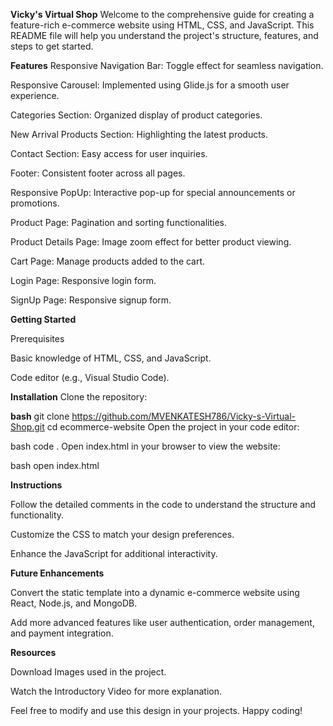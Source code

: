 **Vicky's Virtual Shop**
Welcome to the comprehensive guide for creating a feature-rich e-commerce website using HTML, CSS, and JavaScript. This README file will help you understand the project's structure, features, and steps to get started.

**Features**
Responsive Navigation Bar: Toggle effect for seamless navigation.

Responsive Carousel: Implemented using Glide.js for a smooth user experience.

Categories Section: Organized display of product categories.

New Arrival Products Section: Highlighting the latest products.

Contact Section: Easy access for user inquiries.

Footer: Consistent footer across all pages.

Responsive PopUp: Interactive pop-up for special announcements or promotions.

Product Page: Pagination and sorting functionalities.

Product Details Page: Image zoom effect for better product viewing.

Cart Page: Manage products added to the cart.

Login Page: Responsive login form.

SignUp Page: Responsive signup form.

**Getting Started**

Prerequisites

Basic knowledge of HTML, CSS, and JavaScript.

Code editor (e.g., Visual Studio Code).

**Installation**
Clone the repository:

**bash**
git clone <https://github.com/MVENKATESH786/Vicky-s-Virtual-Shop.git>
cd ecommerce-website
Open the project in your code editor:

bash
code .
Open index.html in your browser to view the website:

bash
open index.html

**Instructions**

Follow the detailed comments in the code to understand the structure and functionality.

Customize the CSS to match your design preferences.

Enhance the JavaScript for additional interactivity.

**Future Enhancements**

Convert the static template into a dynamic e-commerce website using React, Node.js, and MongoDB.

Add more advanced features like user authentication, order management, and payment integration.

**Resources**

Download Images used in the project.

Watch the Introductory Video for more explanation.

Feel free to modify and use this design in your projects. Happy coding!
